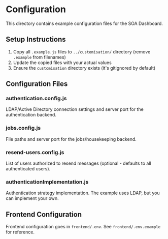 # Configuration

This directory contains example configuration files for the SOA Dashboard.

## Setup Instructions

1. Copy all `.example.js` files to `../customisation/` directory (remove `.example` from filenames)
2. Update the copied files with your actual values
3. Ensure the `customisation` directory exists (it's gitignored by default)

## Configuration Files

### authentication.config.js
LDAP/Active Directory connection settings and server port for the authentication backend.

### jobs.config.js  
File paths and server port for the jobs/housekeeping backend.

### resend-users.config.js
List of users authorized to resend messages (optional - defaults to all authenticated users).

### authenticationImplementation.js
Authentication strategy implementation. The example uses LDAP, but you can implement your own.

## Frontend Configuration

Frontend configuration goes in `frontend/.env`. See `frontend/.env.example` for reference.
